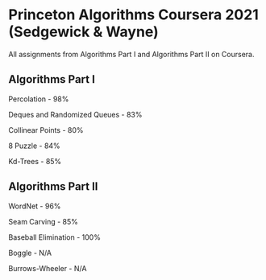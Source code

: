 # Princeton Algorithms Coursera 2021 (Sedgewick & Wayne)

All assignments from Algorithms Part I and Algorithms Part II on Coursera.

## Algorithms Part I

Percolation - 98%

Deques and Randomized Queues - 83%

Collinear Points - 80%

8 Puzzle - 84%

Kd-Trees - 85%

## Algorithms Part II

WordNet - 96%

Seam Carving - 85%

Baseball Elimination - 100%

Boggle - N/A

Burrows-Wheeler - N/A
